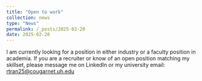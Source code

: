 ```yaml
---
title: "Open to work"
collection: news
type: "News"
permalink: /_posts/2025-02-20
date: 2025-02-20
---
```


I am currently looking for a position in either industry or a faculty position in academia. If you are a recruiter or know of an open position matching my skillset, please message me on LinkedIn or my university email: rtran25@cougarnet.uh.edu

